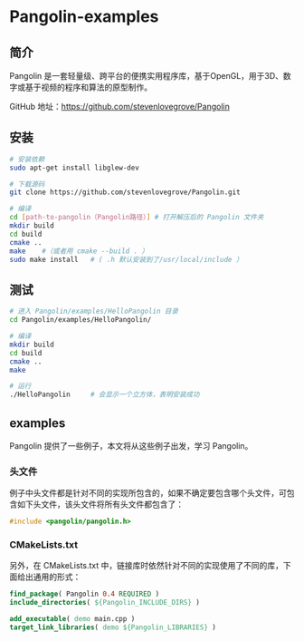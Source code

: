 # Pangolin-examples
## 简介

Pangolin 是一套轻量级、跨平台的便携实用程序库，基于OpenGL，用于3D、数字或基于视频的程序和算法的原型制作。

GitHub 地址：https://github.com/stevenlovegrove/Pangolin

## 安装

```bash
# 安装依赖
sudo apt-get install libglew-dev

# 下载源码
git clone https://github.com/stevenlovegrove/Pangolin.git

# 编译
cd [path-to-pangolin（Pangolin路径）] # 打开解压后的 Pangolin 文件夹
mkdir build
cd build
cmake ..
make 	#（或者用 cmake --build . ）
sudo make install 	# ( .h 默认安装到了/usr/local/include ）
```

## 测试

```bash
# 进入 Pangolin/examples/HelloPangolin 目录
cd Pangolin/examples/HelloPangolin/

# 编译
mkdir build
cd build
cmake ..
make

# 运行
./HelloPangolin		# 会显示一个立方体，表明安装成功
```

## examples

Pangolin 提供了一些例子，本文将从这些例子出发，学习 Pangolin。

### 头文件

例子中头文件都是针对不同的实现所包含的，如果不确定要包含哪个头文件，可包含如下头文件，该头文件将所有头文件都包含了：

```cpp
#include <pangolin/pangolin.h>
```

### CMakeLists.txt

另外，在 CMakeLists.txt 中，链接库时依然针对不同的实现使用了不同的库，下面给出通用的形式：

```cmake
find_package( Pangolin 0.4 REQUIRED )
include_directories( ${Pangolin_INCLUDE_DIRS} )

add_executable( demo main.cpp )
target_link_libraries( demo ${Pangolin_LIBRARIES} )
```


